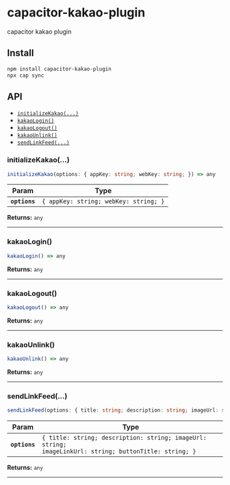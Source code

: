# capacitor-kakao-plugin

capacitor kakao plugin

## Install

```bash
npm install capacitor-kakao-plugin
npx cap sync
```

## API

<docgen-index>

* [`initializeKakao(...)`](#initializekakao)
* [`kakaoLogin()`](#kakaologin)
* [`kakaoLogout()`](#kakaologout)
* [`kakaoUnlink()`](#kakaounlink)
* [`sendLinkFeed(...)`](#sendlinkfeed)

</docgen-index>

<docgen-api>
<!--Update the source file JSDoc comments and rerun docgen to update the docs below-->

### initializeKakao(...)

```typescript
initializeKakao(options: { appKey: string; webKey: string; }) => any
```

| Param         | Type                                             |
| ------------- | ------------------------------------------------ |
| **`options`** | <code>{ appKey: string; webKey: string; }</code> |

**Returns:** <code>any</code>

--------------------


### kakaoLogin()

```typescript
kakaoLogin() => any
```

**Returns:** <code>any</code>

--------------------


### kakaoLogout()

```typescript
kakaoLogout() => any
```

**Returns:** <code>any</code>

--------------------


### kakaoUnlink()

```typescript
kakaoUnlink() => any
```

**Returns:** <code>any</code>

--------------------


### sendLinkFeed(...)

```typescript
sendLinkFeed(options: { title: string; description: string; imageUrl: string; imageLinkUrl: string; buttonTitle: string; }) => any
```

| Param         | Type                                                                                                              |
| ------------- | ----------------------------------------------------------------------------------------------------------------- |
| **`options`** | <code>{ title: string; description: string; imageUrl: string; imageLinkUrl: string; buttonTitle: string; }</code> |

**Returns:** <code>any</code>

--------------------

</docgen-api>
